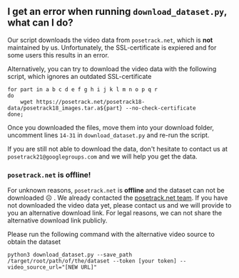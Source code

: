 ## I get an error when running `download_dataset.py`, what can I do? 

Our script downloads the video data from `posetrack.net`, which is **not** maintained by us. Unfortunately, the SSL-certificate is expiered and for some users this results in an error.

Alternatively, you can try to download the video data with the following script, which ignores an outdated SSL-certificate
```
for part in a b c d e f g h i j k l m n o p q r
do
    wget https://posetrack.net/posetrack18-data/posetrack18_images.tar.a${part} --no-check-certificate
done;
```
Once you downloaded the files, move them into your download folder, uncomment lines `14-31` in `download_dataset.py` and re-run the script.

If you are still not able to download the data, don't hesitate to contact us at `posetrack21@googlegroups.com` and we will help you get the data.

### `posetrack.net` is offline! 
For unknown reasons, `posetrack.net` is **offline** and the dataset can not be downloaded :frowning_face: . We already contacted the [posetrack.net team](mailto:admin@posetrack.net). If you have not downloaded the video data yet, please contact us and we will provide to you an alternative download link. For legal reasons, we can not share the alternative download link publicly.

Please run the following command with the alternative video source to obtain the dataset

```
python3 download_dataset.py --save_path /target/root/path/of/the/dataset --token [your token] --video_source_url="[NEW URL]"
```


